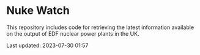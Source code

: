 # Nuke Watch

This repository includes code for retrieving the latest information available on the output of EDF nuclear power plants in the UK.

Last updated: 2023-07-30 01:57